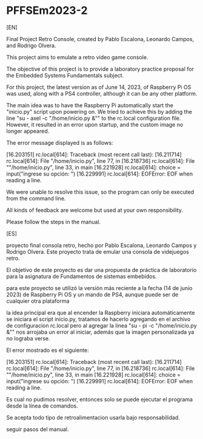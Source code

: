 # PFFSEm2023-2

[EN]

Final Project Retro Console, created by Pablo Escalona, Leonardo Campos, and Rodrigo Olvera.

This project aims to emulate a retro video game console.

The objective of this project is to provide a laboratory practice proposal for the Embedded Systems Fundamentals subject.

For this project, the latest version as of June 14, 2023, of Raspberry Pi OS was used, along with a PS4 controller, although it can be any other platform.

The main idea was to have the Raspberry Pi automatically start the "inicio.py" script upon powering on. We tried to achieve this by adding the line "su - axel -c "/home/inicio.py &"" to the rc.local configuration file. However, it resulted in an error upon startup, and the custom image no longer appeared.

The error message displayed is as follows:

[16.203151] rc.local[614]: Traceback (most recent call last): [16.211714] rc.local[614]: File "/home/inicio.py", line 77, in [16.218736] rc.local[614]: File ""/home/inicio.py", line 33, in main [16.221928] rc.local[614]: choice = input("ingrese su opción: ") [16.229991] rc.local[614]: EOFError: EOF when reading a line.

We were unable to resolve this issue, so the program can only be executed from the command line.

All kinds of feedback are welcome but used at your own responsibility.

Please follow the steps in the manual.

[ES]

proyecto final consola retro, hecho por Pablo Escalona, Leonardo Campos y Rodrigo Olvera. Este proyecto trata de emular una consola de videjuegos retro.

El objetivo de este proyecto es dar una propuesta de práctica de laboratorio para la asignatura de Fundamentos de sistemas embebidos.

para este proyecto se utilizó la versión más reciente a la fecha (14 de junio 2023) de Raspberry Pi OS y un mando de PS4, aunque puede ser de cualquier otra plataforma

la idea principal era que al encender la Raspberry iniciara automáticamente se iniciara el script inicio.py, tratamos de hacerlo agregando en el archivo de configuracion rc.local pero al agregar la linea "su - pi -c "/home/inicio.py &"" nos arrojaba un error al iniciar, además que la imagen personalizada ya no lograba verse.

El error mostrado es el siguiente:

[16.203151] rc.local[614]: Traceback (most recent call last): [16.211714] rc.local[614]: File "/home/inicio.py", line 77, in [16.218736] rc.local[614]: File ""/home/inicio.py", line 33, in main [16.221928] rc.local[614]: choice = input("ingrese su opción: ") [16.229991] rc.local[614]: EOFError: EOF when reading a line.

Es cual no pudimos resolver, entonces solo se puede ejecutar el programa desde la línea de comandos.

Se acepta todo tipo de retroalimentacion usarla bajo responsabilidad.

seguir pasos del manual.